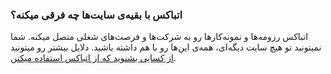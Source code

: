 
### اتباکس با بقیه‌ی سایت‌ها چه فرقی میکنه؟ ###
اتباکس رزومه‌ها و نمونه‌کارها رو به شرکت‌ها و فرصت‌های شغلی متصل میکنه. شما نمیتونید تو هیچ سایت دیگه‌ای، همه‌ی این‌ها رو با هم داشته باشید. دلایل بیشتر رو میتونید [از کسایی بشنوید که از اتباکس استفاده میکنن](https://atbox.io/pages/stories).
